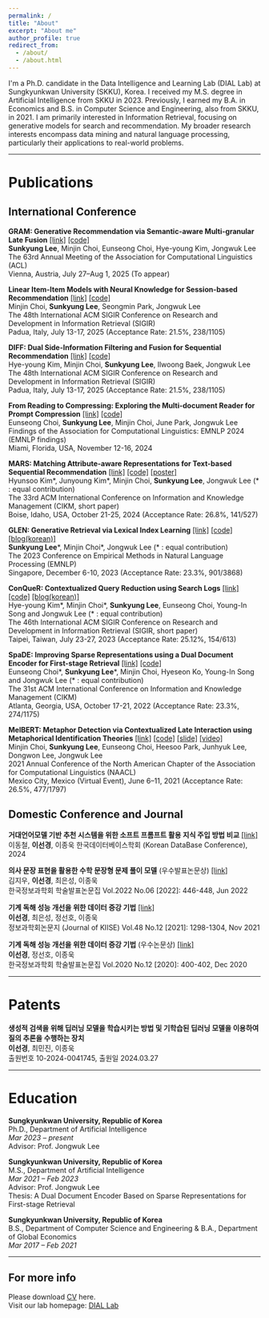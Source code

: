```yaml
---
permalink: /
title: "About"
excerpt: "About me"
author_profile: true
redirect_from: 
  - /about/
  - /about.html
---
```

I'm a Ph.D. candidate in the Data Intelligence and Learning Lab (DIAL Lab) at Sungkyunkwan University (SKKU), Korea. I received my M.S. degree in Artificial Intelligence from SKKU in 2023. Previously, I earned my B.A. in Economics and B.S. in Computer Science and Engineering, also from SKKU, in 2021. I am primarily interested in Information Retrieval, focusing on generative models for search and recommendation. My broader research interests encompass data mining and natural language processing, particularly their applications to real-world problems. 

------

Publications
======

International Conference
------
**GRAM: Generative Recommendation via Semantic-aware Multi-granular Late Fusion** [[link]](https://arxiv.org/abs/2506.01673) [[code]](https://github.com/skleee/GRAM)   
**Sunkyung Lee**, Minjin Choi, Eunseong Choi, Hye-young Kim, Jongwuk Lee    
The 63rd Annual Meeting of the Association for Computational Linguistics (ACL)  
Vienna, Austria, July 27–Aug 1, 2025 (To appear)  

**Linear Item-Item Models with Neural Knowledge for Session-based Recommendation** [[link]](https://arxiv.org/abs/2504.15057) [[code]](https://github.com/jin530/LINK)   
Minjin Choi, **Sunkyung Lee**, Seongmin Park, Jongwuk Lee    
The 48th International ACM SIGIR Conference on Research and Development in Information Retrieval (SIGIR)  
Padua, Italy, July 13-17, 2025 (Acceptance Rate: 21.5%, 238/1105)    


**DIFF: Dual Side-Information Filtering and Fusion for Sequential Recommendation** [[link]](https://arxiv.org/abs/2505.13974) [[code]](https://github.com/HyeYoung1218/DIFF)   
Hye-young Kim, Minjin Choi, **Sunkyung Lee**, Ilwoong Baek, Jongwuk Lee  
The 48th International ACM SIGIR Conference on Research and Development in Information Retrieval (SIGIR)  
Padua, Italy, July 13-17, 2025 (Acceptance Rate: 21.5%, 238/1105)   


**From Reading to Compressing: Exploring the Multi-document Reader for Prompt Compression** [[link]](https://arxiv.org/abs/2410.04139) [[code]](https://github.com/eunseongc/R2C)  
Eunseong Choi, **Sunkyung Lee**, Minjin Choi, June Park, Jongwuk Lee  
Findings of the Association for Computational Linguistics: EMNLP 2024 (EMNLP findings)  
Miami, Florida, USA, November 12-16, 2024 


**MARS: Matching Attribute-aware Representations for Text-based Sequential Recommendation** [[link]](https://dl.acm.org/doi/10.1145/3627673.3679960) [[code]](https://github.com/junieberry/MARS) [[poster]](https://github.com/junieberry/MARS/blob/main/assets/poster.pdf)      
Hyunsoo Kim\*, Junyoung Kim\*, Minjin Choi, **Sunkyung Lee**, Jongwuk Lee (* : equal contribution)  
The 33rd ACM International Conference on Information and Knowledge Management (CIKM, short paper)  
Boise, Idaho, USA, October 21-25, 2024 (Acceptance Rate: 26.8%, 141/527)  


**GLEN: Generative Retrieval via Lexical Index Learning** [[link]](https://arxiv.org/abs/2311.03057) [[code]](https://github.com/skleee/GLEN) [[blog(korean)]](https://dial.skku.edu/blog/2023_glen)   
**Sunkyung Lee**\*, Minjin Choi\*, Jongwuk Lee (* : equal contribution)  
The 2023 Conference on Empirical Methods in Natural Language Processing (EMNLP)  
Singapore, December 6-10, 2023 (Acceptance Rate: 23.3%, 901/3868)


**ConQueR: Contextualized Query Reduction using Search Logs** [[link]](https://arxiv.org/abs/2305.12662) [[code]](https://github.com/eunseongc/SpaDE) [[blog(korean)]](https://dial.skku.edu/blog/2023_conquer)    
Hye-young Kim\*, Minjin Choi\*, **Sunkyung Lee**, Eunseong Choi, Young-In Song and Jongwuk Lee (* : equal contribution)  
The 46th International ACM SIGIR Conference on Research and Development in Information Retrieval (SIGIR, short paper)  
Taipei, Taiwan, July 23-27, 2023 (Acceptance Rate: 25.12%, 154/613)  


**SpaDE: Improving Sparse Representations using a Dual Document Encoder for First-stage Retrieval** [[link]](https://dl.acm.org/doi/abs/10.1145/3511808.3557456) [[code]](https://github.com/eunseongc/SpaDE)  
Eunseong Choi\*, **Sunkyung Lee**\*, Minjin Choi, Hyeseon Ko, Young-In Song and Jongwuk Lee (* : equal contribution)  
The 31st ACM International Conference on Information and Knowledge Management (CIKM)  
Atlanta, Georgia, USA, October 17-21, 2022 (Acceptance Rate: 23.3%, 274/1175) 


**MelBERT: Metaphor Detection via Contextualized Late Interaction using Metaphorical Identification Theories** [[link]](https://www.aclweb.org/anthology/2021.naacl-main.141/) [[code]](https://github.com/jin530/MelBERT) [[slide]](https://www.slideshare.net/SKLEE36/melbert-metaphor-detection-via-contextualized-late-interaction-using-metaphorical-identification-theories-naacl-2021) [[video]](https://youtu.be/o-t48l-m8Gs)  
Minjin Choi, **Sunkyung Lee**, Eunseong Choi, Heesoo Park, Junhyuk Lee, Dongwon Lee, Jongwuk Lee  
2021 Annual Conference of the North American Chapter of the Association for Computational Linguistics (NAACL)  
Mexico City, Mexico (Virtual Event), June 6–11, 2021 (Acceptance Rate: 26.5%, 477/1797)  


Domestic Conference and Journal
------
**거대언어모델 기반 추천 시스템을 위한 소프트 프롬프트 활용 지식 주입 방법 비교** [[link]](https://www.dbsociety.kr/kdbc/kdbc2024/proceedings.html)  
이동철, **이선경**, 이종욱
한국데이터베이스학회 (Korean DataBase Conference), 2024

**의사 문장 표현을 활용한 수학 문장형 문제 풀이 모델** (우수발표논문상) [[link]](https://www.dbpia.co.kr/journal/articleDetail?nodeId=NODE11113362)  
김지우, **이선경**, 최은성, 이종욱  
한국정보과학회 학술발표논문집 Vol.2022 No.06 [2022]: 446-448, Jun 2022  

**기계 독해 성능 개선을 위한 데이터 증강 기법** [[link]](https://www.dbpia.co.kr/journal/articleDetail?nodeId=NODE10673780)  
**이선경**, 최은성, 정선호, 이종욱  
정보과학회논문지 (Journal of KIISE) Vol.48 No.12 [2021]: 1298-1304, Nov 2021  

**기계 독해 성능 개선을 위한 데이터 증강 기법** (우수논문상) [[link]](https://www.dbpia.co.kr/journal/articleDetail?nodeId=NODE10529658)  
**이선경**, 정선호, 이종욱  
한국정보과학회 학술발표논문집 Vol.2020 No.12 [2020]: 400-402, Dec 2020  

------

Patents
======
**생성적 검색을 위해 딥러닝 모델을 학습시키는 방법 및 기학습된 딥러닝 모델을 이용하여 질의 추론을 수행하는 장치**  
**이선경**, 최민진, 이종욱  
출원번호 10-2024-0041745, 출원일 2024.03.27  

------

Education
======
**Sungkyunkwan University, Republic of Korea**  
Ph.D., Department of Artificial Intelligence  
*Mar 2023 – present*  
Advisor: Prof. Jongwuk Lee

**Sungkyunkwan University, Republic of Korea**  
M.S., Department of Artificial Intelligence   
*Mar 2021 – Feb 2023*  
Advisor: Prof. Jongwuk Lee  
Thesis: A Dual Document Encoder Based on Sparse Representations for First-stage Retrieval  

**Sungkyunkwan University, Republic of Korea**  
B.S., Department of Computer Science and Engineering & B.A., Department of Global Economics   
*Mar 2017 – Feb 2021*


------


For more info
------
Please download [CV](https://drive.google.com/file/d/1byAnh5h15PSxB_mFncx7IEUELth9D05h/view?usp=sharing) here.  
Visit our lab homepage: [DIAL Lab](https://dial.skku.edu/members/sunkyung_lee)
